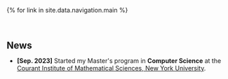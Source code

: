 {% for link in site.data.navigation.main %}
<h2 style="margin: 60px 0px 10px;">News</h2>

- **[Sep. 2023]** Started my Master's program in **Computer Science** at the [Courant Institute of Mathematical Sciences, New York University](https://cs.nyu.edu/).

